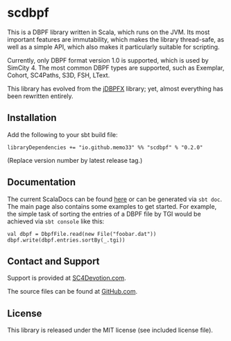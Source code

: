  scdbpf
========

This is a DBPF library written in Scala, which runs on the JVM. Its most
important features are immutability, which makes the library thread-safe,
as well as a simple API, which also makes it particularly suitable for
scripting.

Currently, only DBPF format version 1.0 is supported, which is used by
SimCity 4. The most common DBPF types are supported, such as Exemplar,
Cohort, SC4Paths, S3D, FSH, LText.

This library has evolved from the
[jDBPFX](https://github.com/memo33/jdbpfx) library; yet, almost everything
has been rewritten entirely.


 Installation
--------------

Add the following to your sbt build file:

    libraryDependencies += "io.github.memo33" %% "scdbpf" % "0.2.0"

(Replace version number by latest release tag.)


 Documentation
---------------

The current ScalaDocs can be found
[here](https://memo33.github.io/scdbpf/#scdbpf.package)
or can be generated via `sbt doc`. The main page also contains
some examples to get started. For example, the simple task of sorting the
entries of a DBPF file by TGI would be achieved via `sbt console` like
this:

    val dbpf = DbpfFile.read(new File("foobar.dat"))
    dbpf.write(dbpf.entries.sortBy(_.tgi))


 Contact and Support
---------------------

Support is provided at
[SC4Devotion.com](http://sc4devotion.com/forums/index.php?topic=16491).

The source files can be found at
[GitHub.com](https://github.com/memo33/scdbpf).


 License
---------

This library is released under the MIT license (see included license file).

